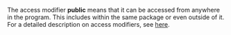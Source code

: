 The access modifier <strong>public</strong> means that it can be accessed from anywhere in the program. This includes within the same package or even outside of it. For a detailed description on access modifiers, see [here](../../AccessModifiers/README.md).

